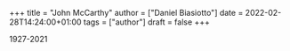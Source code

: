 +++
title = "John McCarthy"
author = ["Daniel Biasiotto"]
date = 2022-02-28T14:24:00+01:00
tags = ["author"]
draft = false
+++

1927-2021

